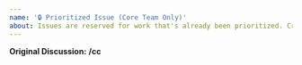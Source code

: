 ```yaml
---
name: '🔒 Prioritized Issue (Core Team Only)'
about: Issues are reserved for work that's already been prioritized. Create a new discussion instead! 👇
---
```


<!--
---- ⛔ STOP!
---- 
---- This project supports GitHub's new Discussions feature. 
---- Issues are handled a little differently than you might be used to.
----
---- ❗️ Don't start by creating an issue. Instead, create a discussion:
----   🔎 Search Existing:   https://github.com/pikapkg/snowpack/discussions
----   📝 Create New:        https://github.com/pikapkg/snowpack/discussions/category_choices
---- 
---- More information on how our team manages issues & discussions: 
----   https://github.com/pikapkg/snowpack/discussions/613#discussioncomment-41103
--->

**Original Discussion:** <!-- URL to discussion -->
**/cc** <!-- @mention everyone from discussion -->

